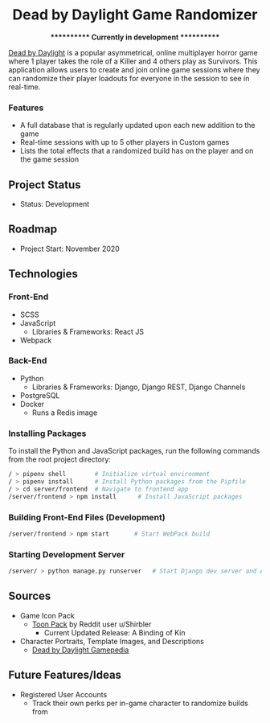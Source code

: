 <h1 align="center">Dead by Daylight Game Randomizer</h1>

<p align="center"><b>********** Currently in development **********</b></p>

<a href="https://deadbydaylight.com/en">Dead by Daylight</a> is a popular asymmetrical, online multiplayer horror game where 1 player takes the role of a Killer and 4 others play as Survivors. This application allows users to create and join online game sessions where they can randomize their player loadouts for everyone in the session to see in real-time.

### Features
- A full database that is regularly updated upon each new addition to the game
- Real-time sessions with up to 5 other players in Custom games 
- Lists the total effects that a randomized build has on the player and on the game session

## Project Status
- Status: Development

## Roadmap
- Project Start: November 2020

## Technologies

### Front-End
- SCSS
- JavaScript
    - Libraries & Frameworks: React JS
- Webpack
### Back-End
- Python
    - Libraries & Frameworks: Django, Django REST, Django Channels
- PostgreSQL
- Docker
    - Runs a Redis image

### Installing Packages
To install the Python and JavaScript packages, run the following commands from the root project directory:

```bash
/ > pipenv shell        # Initialize virtual environment
/ > pipenv install      # Install Python packages from the Pipfile
/ > cd server/frontend  # Navigate to frontend app
/server/frontend > npm install      # Install JavaScript packages
```

### Building Front-End Files (Development)
```bash
/server/frontend > npm start       # Start WebPack build
```

### Starting Development Server
```bash
/server/ > python manage.py runserver   # Start Django dev server and ASGI
```

## Sources
- Game Icon Pack
    - <a href="https://www.reddit.com/r/PerkByDaylight/comments/jsljrb/toon_pack_a_binding_of_kin_update/">Toon Pack</a> by Reddit user u/Shirbler
        - Current Updated Release: A Binding of Kin
- Character Portraits, Template Images, and Descriptions
    - <a href="https://deadbydaylight.gamepedia.com/Dead_by_Daylight_Wiki">Dead by Daylight Gamepedia</a>

## Future Features/Ideas
- Registered User Accounts
    - Track their own perks per in-game character to randomize builds from
